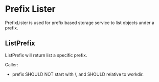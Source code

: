 # Prefix Lister

PrefixLister is used for prefix based storage service to list objects under a prefix.

## ListPrefix

ListPrefix will return list a specific prefix.

Caller:

- prefix SHOULD NOT start with /, and SHOULD relative to workdir.